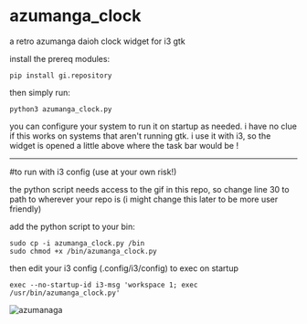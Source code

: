 # azumanga_clock
a retro azumanga daioh clock widget for i3 gtk

install the prereq modules:

```
pip install gi.repository
```

then simply run:

```
python3 azumanga_clock.py
```

you can configure your system to run it on startup as needed. i have no clue if this works on systems that aren't running gtk. i use it with i3, so the widget is opened a little above where the task bar would be !

--------------------------------------------------------

#to run with i3 config (use at your own risk!)

the python script needs access to the gif in this repo, so change line 30 to path to wherever your repo is (i might change this later to be more user friendly)

add the python script to your bin:

```
sudo cp -i azumanga_clock.py /bin
sudo chmod +x /bin/azumanga_clock.py
```

then edit your i3 config (.config/i3/config) to exec on startup

```
exec --no-startup-id i3-msg 'workspace 1; exec /usr/bin/azumanga_clock.py'
```



![azumanaga](https://github.com/shawnschulz/azumanga_clock/assets/94928969/c643ffaf-57a6-41eb-8041-cfd60efc0979)

